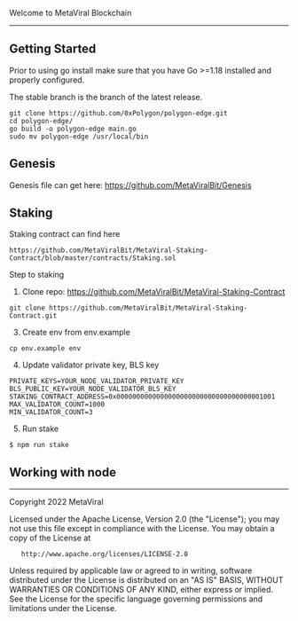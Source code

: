 Welcome to MetaViral Blockchain

---
## Getting Started

Prior to using go install make sure that you have Go >=1.18 installed and properly configured.

The stable branch is the branch of the latest release.

```
git clone https://github.com/0xPolygon/polygon-edge.git
cd polygon-edge/
go build -o polygon-edge main.go
sudo mv polygon-edge /usr/local/bin
```

## Genesis

Genesis file can get here: https://github.com/MetaViralBit/Genesis


## Staking

Staking contract can find here

```https://github.com/MetaViralBit/MetaViral-Staking-Contract/blob/master/contracts/Staking.sol```

Step to staking
1. Clone repo: https://github.com/MetaViralBit/MetaViral-Staking-Contract

```
git clone https://github.com/MetaViralBit/MetaViral-Staking-Contract.git
```

3. Create env from env.example

```
cp env.example env
```

4. Update validator private key, BLS key

```JSONRPC_URL=https://mainnet-rpc.metaviralscan.com
PRIVATE_KEYS=YOUR_NODE_VALIDATOR_PRIVATE_KEY
BLS_PUBLIC_KEY=YOUR_NODE_VALIDATOR_BLS_KEY
STAKING_CONTRACT_ADDRESS=0x0000000000000000000000000000000000001001
MAX_VALIDATOR_COUNT=1000
MIN_VALIDATOR_COUNT=3
```
5. Run stake

```$ npm run stake```


## Working with node


---

Copyright 2022 MetaViral

Licensed under the Apache License, Version 2.0 (the "License");
you may not use this file except in compliance with the License.
You may obtain a copy of the License at

       http://www.apache.org/licenses/LICENSE-2.0

Unless required by applicable law or agreed to in writing, software
distributed under the License is distributed on an "AS IS" BASIS,
WITHOUT WARRANTIES OR CONDITIONS OF ANY KIND, either express or implied.
See the License for the specific language governing permissions and
limitations under the License.
